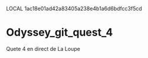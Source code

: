 LOCAL
 1ac18e01ad42a83405a238e4b1a6d6bdfcc3f5cd
# Odyssey_git_quest_4
Quete 4
en direct de La Loupe

